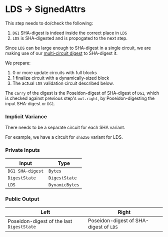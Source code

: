 # LDS → SignedAttrs

This step needs to do/check the following:

1. `DG1` SHA-digest is indeed inside the correct place in `LDS`
2. `LDS` is SHA-digested and is propogated to the next step.

Since `LDS` can be large enough to SHA-digest in a single circuit, we are making use of our [multi-circuit digest](../utilities/digest.md) to SHA-digest it.

We prepare:

1. 0 or more update circuits with full blocks
2. 1 finalize circuit with a dynamically-sized block
3. The actual `LDS` validation circuit described below.

The `carry` of the digest is the Poseidon-digest of SHA-digest of `DG1`, which is checked against previous step's `out.right`, by Poseidon-digesting the input SHA-digest or `DG1`.

### Implicit Variance

There needs to be a separate circuit for each SHA variant.

For example, we have a circuit for `sha256` variant for LDS.

### Private Inputs

| Input            | Type           |
| ---------------- | -------------- |
| `DG1 SHA-digest` | `Bytes`        |
| `DigestState`    | `DigestState`  |
| `LDS`            | `DynamicBytes` |

### Public Output

| Left                                      | Right                                  |
| ----------------------------------------- | -------------------------------------- |
| Poseidon-digest of the last `DigestState` | Poseidon-digest of SHA-digest of `LDS` |
